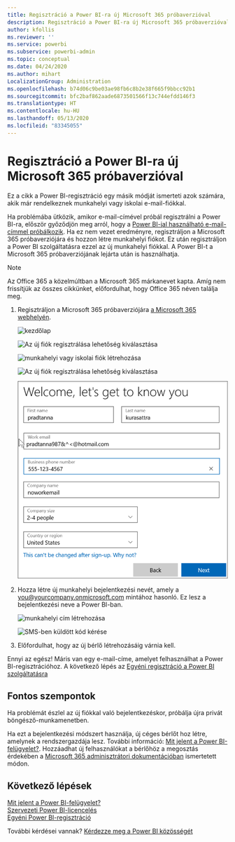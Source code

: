 ```yaml
---
title: Regisztráció a Power BI-ra új Microsoft 365 próbaverzióval
description: Regisztráció a Power BI-ra új Microsoft 365 próbaverzióval
author: kfollis
ms.reviewer: ''
ms.service: powerbi
ms.subservice: powerbi-admin
ms.topic: conceptual
ms.date: 04/24/2020
ms.author: mihart
LocalizationGroup: Administration
ms.openlocfilehash: b74d06c9be03ae98fb6c8b2e38f665f9bbcc92b1
ms.sourcegitcommit: bfc2baf862aade6873501566f13c744efdd146f3
ms.translationtype: HT
ms.contentlocale: hu-HU
ms.lasthandoff: 05/13/2020
ms.locfileid: "83345055"
---
```

# <a name="signing-up-for-power-bi-with-a-new-microsoft-365-trial"></a>Regisztráció a Power BI-ra új Microsoft 365 próbaverzióval

Ez a cikk a Power BI-regisztráció egy másik módját ismerteti azok számára, akik már rendelkeznek munkahelyi vagy iskolai e-mail-fiókkal. 

Ha problémába ütközik, amikor e-mail-címével próbál regisztrálni a Power BI-ra, először győződjön meg arról, hogy a [Power BI-jal használható e-mail-címmel próbálkozik](../fundamentals/service-self-service-signup-for-power-bi.md#supported-email-addresses). Ha ez nem vezet eredményre, regisztráljon a Microsoft 365 próbaverziójára és hozzon létre munkahelyi fiókot. Ez után regisztráljon a Power BI szolgáltatásra ezzel az új munkahelyi fiókkal. A Power BI-t a Microsoft 365 próbaverziójának lejárta után is használhatja.

> [!NOTE]
> Az Office 365 a közelmúltban a Microsoft 365 márkanevet kapta. Amíg nem frissítjük az összes cikkünket, előfordulhat, hogy Office 365 néven találja meg.

1. Regisztráljon a Microsoft 365 próbaverziójára [a Microsoft 365 webhelyén](https://www.microsoft.com/en-us/microsoft-365/business/compare-more-office-365-for-business-plans).

    ![kezdőlap](media/service-admin-signing-up-for-power-bi-with-a-new-office-365-trial/power-bi-try-now.png)

    ![Az új fiók regisztrálása lehetőség kiválasztása](media/service-admin-signing-up-for-power-bi-with-a-new-office-365-trial/power-bi-existing.png)

    ![munkahelyi vagy iskolai fiók létrehozása](media/service-admin-signing-up-for-power-bi-with-a-new-office-365-trial/power-bi-create-email.png)

    ![Az új fiók regisztrálása lehetőség kiválasztása](media/service-admin-signing-up-for-power-bi-with-a-new-office-365-trial/power-bi-no-email.png)

    ![kapcsolattartási adatok megadása](media/service-admin-signing-up-for-power-bi-with-a-new-office-365-trial/power-bi-welcome-you.png)

    

1. Hozza létre új munkahelyi bejelentkezési nevét, amely a you@yourcompany.onmicrosoft.com mintához hasonló. Ez lesz a bejelentkezési neve a Power BI-ban.

    ![munkahelyi cím létrehozása](media/service-admin-signing-up-for-power-bi-with-a-new-office-365-trial/power-bi-create-address.png)

    ![SMS-ben küldött kód kérése](media/service-admin-signing-up-for-power-bi-with-a-new-office-365-trial/power-bi-robot.png)    

1. Előfordulhat, hogy az új bérlő létrehozásáig várnia kell. 

Ennyi az egész!  Máris van egy e-mail-címe, amelyet felhasználhat a Power BI-regisztrációhoz. A következő lépés az [Egyéni regisztráció a Power BI szolgáltatásra](../fundamentals/service-self-service-signup-for-power-bi.md)





## <a name="important-considerations"></a>Fontos szempontok
Ha problémát észlel az új fiókkal való bejelentkezéskor, próbálja újra privát böngésző-munkamenetben.    

Ha ezt a bejelentkezési módszert használja, új céges bérlőt hoz létre, amelynek a rendszergazdája lesz. További információ: [Mit jelent a Power BI-felügyelet?](service-admin-administering-power-bi-in-your-organization.md). Hozzáadhat új felhasználókat a bérlőhöz a megosztás érdekében a [Microsoft 365 adminisztrátori dokumentációban](https://support.office.com/en-sg/article/Add-users-individually-to-Office-365---Admin-Help-1970f7d6-03b5-442f-b385-5880b9c256ec) ismertetett módon.

## <a name="next-steps"></a>Következő lépések

[Mit jelent a Power BI-felügyelet?](service-admin-administering-power-bi-in-your-organization.md)  
[Szervezeti Power BI-licencelés](service-admin-licensing-organization.md)  
[Egyéni Power BI-regisztráció](../fundamentals/service-self-service-signup-for-power-bi.md)

További kérdései vannak? [Kérdezze meg a Power BI közösségét](https://community.powerbi.com/)